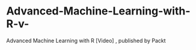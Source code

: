 # Advanced-Machine-Learning-with-R-v-
Advanced Machine Learning with R [Video] , published by Packt
